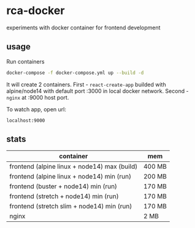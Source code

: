 # rca-docker
experiments with docker container for frontend development

## usage
Run containers

```bash
docker-compose -f docker-compose.yml up --build -d
```

It will create 2 containers. First - `react-create-app` builded with alpine/node14 with default port :3000 in local docker network. 
Second - `nginx` at :9000 host port. 

To watch app, open url:

```
localhost:9000
```

## stats

| container | mem |
| ---       | --- |
| frontend (alpine linux + node14) max (build) | 400 MB |
| frontend (alpine linux + node14) min (run)   | 200 MB |
| frontend (buster + node14) min (run)   | 170 MB |
| frontend (stretch + node14) min (run)   | 170 MB |
| frontend (stretch slim + node14) min (run)   | 170 MB |
| nginx | 2 MB |
